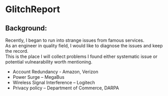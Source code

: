 # GlitchReport
## Background:
Recently, I began to run into strange issues from famous services.  
As an engineer in quality field, I would like to diagnose the issues and keep the record.  
This is the place I will collect problems I found either systematic issue or potential vulnearability worth mentioning.

* Account Redundancy - Amazon, Verizon
* Power Surge – MegaBus
* Wireless Signal Interference – Logitech
* Privacy policy – Department of Commerce, DARPA
